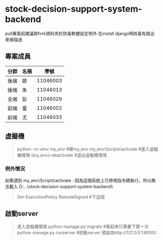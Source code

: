 # stock-decision-support-system-backend
pull專案前建議將fork資料夾於防毒軟體設定例外
在install django時防毒有跳出來掃描過

## 專案成員
| 分群 | 名稱 | 學號 |
| -------- | -------- | -------- |
| 後端     | 歐     | 11046003     |
| 後端     | 朱     | 11046013     |
| 全端     | 彭     | 11046029     |
| 前端     | 童     | 11046002     |
| 前端     | 尤     | 11046033     |

## 虛擬機
>python -m venv my_env #建my_env
>my_env\Scripts\activate #進入虛擬機環境
>(my_env)>deactivate #退出虛擬機環境
### 例外情況
如果遇到 my_env\Scripts\activate : 因為這個系統上已停用指令碼執行，所以無法載入 D:\...\stock-decision-support-system-backend\
>Set-ExecutionPolicy RemoteSigned #下這個


## 啟動server
>進入虛擬機環境
>python manage.py migrate #看起來只需要下第一次
>python manage.py runserver #啟動server 預設為http://127.0.0.1:8000/

